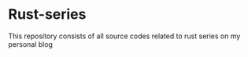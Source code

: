# Rust-series
This repository consists of all source codes related to rust series on my personal blog
